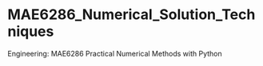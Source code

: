 # MAE6286_Numerical_Solution_Techniques
Engineering: MAE6286 Practical Numerical Methods with Python 

